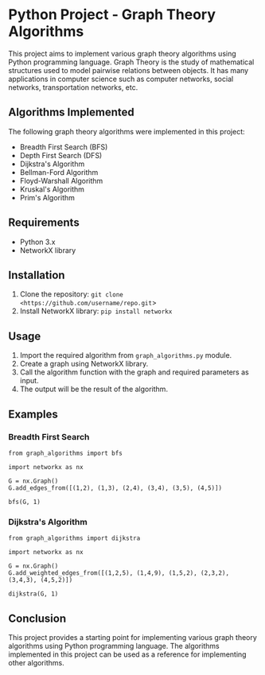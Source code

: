 # Python Project - Graph Theory Algorithms

This project aims to implement various graph theory algorithms using Python programming language. Graph Theory is the study of mathematical structures used to model pairwise relations between objects. It has many applications in computer science such as computer networks, social networks, transportation networks, etc.

## Algorithms Implemented

The following graph theory algorithms were implemented in this project:

-   Breadth First Search (BFS)
-   Depth First Search (DFS)
-   Dijkstra's Algorithm
-   Bellman-Ford Algorithm
-   Floyd-Warshall Algorithm
-   Kruskal's Algorithm
-   Prim's Algorithm

## Requirements

-   Python 3.x
-   NetworkX library

## Installation

1. Clone the repository: `git clone <https://github.com/username/repo.git`>
2. Install NetworkX library: `pip install networkx`

## Usage

1. Import the required algorithm from `graph_algorithms.py` module.
2. Create a graph using NetworkX library.
3. Call the algorithm function with the graph and required parameters as input.
4. The output will be the result of the algorithm.

## Examples

### Breadth First Search

```
from graph_algorithms import bfs

import networkx as nx

G = nx.Graph()
G.add_edges_from([(1,2), (1,3), (2,4), (3,4), (3,5), (4,5)])

bfs(G, 1)

```

### Dijkstra's Algorithm

```
from graph_algorithms import dijkstra

import networkx as nx

G = nx.Graph()
G.add_weighted_edges_from([(1,2,5), (1,4,9), (1,5,2), (2,3,2), (3,4,3), (4,5,2)])

dijkstra(G, 1)

```

## Conclusion

This project provides a starting point for implementing various graph theory algorithms using Python programming language. The algorithms implemented in this project can be used as a reference for implementing other algorithms.
